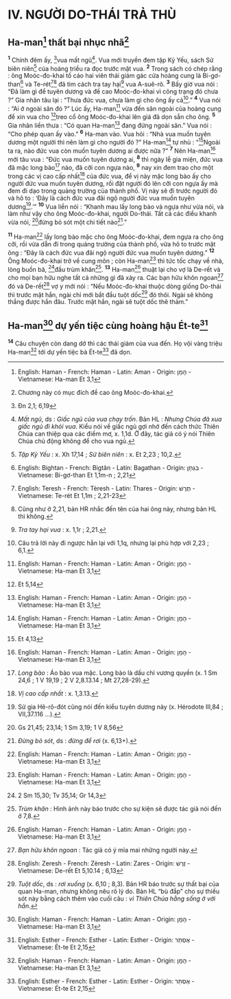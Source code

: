 # IV. NGƯỜI DO-THÁI TRẢ THÙ

## Ha-man[^14-9d73a082-9fd1-4a76-8a33-d93765ef8303] thất bại nhục nhã[^1-9d73a082-9fd1-4a76-8a33-d93765ef8303]
<sup><b>1</b></sup> Chính đêm ấy, [^1@-9d73a082-9fd1-4a76-8a33-d93765ef8303]vua mất ngủ[^2-9d73a082-9fd1-4a76-8a33-d93765ef8303]. Vua mới truyền đem tập Kỷ Yếu, sách Sử biên niên[^3-9d73a082-9fd1-4a76-8a33-d93765ef8303] của hoàng triều ra đọc trước mặt vua. <sup><b>2</b></sup> Trong sách có chép rằng : ông Moóc-đo-khai tố cáo hai viên thái giám gác cửa hoàng cung là Bi-gơ-than[^18-9d73a082-9fd1-4a76-8a33-d93765ef8303] và Te-rét[^20-9d73a082-9fd1-4a76-8a33-d93765ef8303][^4-9d73a082-9fd1-4a76-8a33-d93765ef8303] đã tìm cách tra tay hại[^5-9d73a082-9fd1-4a76-8a33-d93765ef8303] vua A-suê-rô. <sup><b>3</b></sup> Bấy giờ vua nói : “Đã làm gì để tuyên dương và đề cao Moóc-đo-khai vì công trạng đó chưa ?” Gia nhân tâu lại : “Thưa đức vua, chưa làm gì cho ông ấy cả[^6-9d73a082-9fd1-4a76-8a33-d93765ef8303].” <sup><b>4</b></sup> Vua nói : “Ai ở ngoài sân đó ?” Lúc ấy, Ha-man[^14-9d73a082-9fd1-4a76-8a33-d93765ef8303] vừa đến sân ngoài của hoàng cung để xin vua cho [^2@-9d73a082-9fd1-4a76-8a33-d93765ef8303]treo cổ ông Moóc-đo-khai lên giá đã dọn sẵn cho ông. <sup><b>5</b></sup> Gia nhân liền thưa : “Có quan Ha-man[^14-9d73a082-9fd1-4a76-8a33-d93765ef8303] đang đứng ngoài sân.” Vua nói : “Cho phép quan ấy vào.” <sup><b>6</b></sup> Ha-man vào. Vua hỏi : “Nhà vua muốn tuyên dương một người thì nên làm gì cho người đó ?” Ha-man[^14-9d73a082-9fd1-4a76-8a33-d93765ef8303] tự nhủ : “[^3@-9d73a082-9fd1-4a76-8a33-d93765ef8303]Ngoài ta ra, nào đức vua còn muốn tuyên dương ai được nữa ?” <sup><b>7</b></sup> Nên Ha-man[^14-9d73a082-9fd1-4a76-8a33-d93765ef8303] mới tâu vua : “Đức vua muốn tuyên dương ai, <sup><b>8</b></sup> thì ngày lễ gia miện, đức vua đã mặc long bào[^7-9d73a082-9fd1-4a76-8a33-d93765ef8303] nào, đã cỡi con ngựa nào, <sup><b>9</b></sup> nay xin đem trao cho một trong các vị cao cấp nhất[^8-9d73a082-9fd1-4a76-8a33-d93765ef8303] của đức vua, để vị này mặc long bào ấy cho người đức vua muốn tuyên dương, rồi đặt người đó lên cỡi con ngựa ấy mà đem đi dạo trong quảng trường của thành phố. Vị này sẽ đi trước người đó và hô to : ‘Đây là cách đức vua đãi ngộ người đức vua muốn tuyên dương[^9-9d73a082-9fd1-4a76-8a33-d93765ef8303].’” <sup><b>10</b></sup> Vua liền nói : “Khanh mau lấy long bào và ngựa như vừa nói, và làm như vậy cho ông Moóc-đo-khai, người Do-thái. Tất cả các điều khanh vừa nói, [^4@-9d73a082-9fd1-4a76-8a33-d93765ef8303]đừng bỏ sót một chi tiết nào[^10-9d73a082-9fd1-4a76-8a33-d93765ef8303].”

<sup><b>11</b></sup> Ha-man[^14-9d73a082-9fd1-4a76-8a33-d93765ef8303] lấy long bào mặc cho ông Moóc-đo-khai, đem ngựa ra cho ông cỡi, rồi vừa dẫn đi trong quảng trường của thành phố, vừa hô to trước mặt ông : “Đây là cách đức vua đãi ngộ người đức vua muốn tuyên dương.” <sup><b>12</b></sup> Ông Moóc-đo-khai trở về cung môn ; còn Ha-man[^14-9d73a082-9fd1-4a76-8a33-d93765ef8303] thì tức tốc chạy về nhà, lòng buồn bã, [^5@-9d73a082-9fd1-4a76-8a33-d93765ef8303]đầu trùm khăn[^11-9d73a082-9fd1-4a76-8a33-d93765ef8303]. <sup><b>13</b></sup> Ha-man[^14-9d73a082-9fd1-4a76-8a33-d93765ef8303] thuật lại cho vợ là De-rết và cho mọi bạn hữu nghe tất cả những gì đã xảy ra. Các bạn hữu khôn ngoan[^12-9d73a082-9fd1-4a76-8a33-d93765ef8303] đó và De-rết[^22-9d73a082-9fd1-4a76-8a33-d93765ef8303] vợ y mới nói : “Nếu Moóc-đo-khai thuộc dòng giống Do-thái thì trước mặt hắn, ngài chỉ mới bắt đầu tuột dốc[^13-9d73a082-9fd1-4a76-8a33-d93765ef8303] đó thôi. Ngài sẽ không thắng được hắn đâu. Trước mặt hắn, ngài sẽ tuột dốc thê thảm.”

## Ha-man[^14-9d73a082-9fd1-4a76-8a33-d93765ef8303] dự yến tiệc cùng hoàng hậu Ét-te[^24-9d73a082-9fd1-4a76-8a33-d93765ef8303]
<sup><b>14</b></sup> Câu chuyện còn dang dở thì các thái giám của vua đến. Họ vội vàng triệu Ha-man[^14-9d73a082-9fd1-4a76-8a33-d93765ef8303] tới dự yến tiệc bà Ét-te[^24-9d73a082-9fd1-4a76-8a33-d93765ef8303] đã dọn.

[^1-9d73a082-9fd1-4a76-8a33-d93765ef8303]: Chương này có mục đích đề cao ông Moóc-đo-khai.
[^2-9d73a082-9fd1-4a76-8a33-d93765ef8303]: *Mất ngủ*, ds : *Giấc ngủ của vua chạy trốn*. Bản HL : *Nhưng Chúa đã xua giấc ngủ đi khỏi vua*. Kiểu nói về giấc ngủ gợi nhớ đến cách thức Thiên Chúa can thiệp qua các điềm mơ, x. 1,1d. Ở đây, tác giả có ý nói Thiên Chúa chủ động không để cho vua ngủ.
[^3-9d73a082-9fd1-4a76-8a33-d93765ef8303]: *Tập Kỷ Yếu* : x. Xh 17,14 ; *Sử biên niên* : x. Et 2,23 ; 10,2.
[^4-9d73a082-9fd1-4a76-8a33-d93765ef8303]: Cũng như ở 2,21, bản HR nhắc đến tên của hai ông này, nhưng bản HL thì không.
[^5-9d73a082-9fd1-4a76-8a33-d93765ef8303]: *Tra tay hại vua* : x. 1,1r ; 2,21.
[^6-9d73a082-9fd1-4a76-8a33-d93765ef8303]: Câu trả lời này đi ngược hẳn lại với 1,1q, nhưng lại phù hợp với 2,23 ; 6,1.
[^7-9d73a082-9fd1-4a76-8a33-d93765ef8303]: *Long bào* : Áo bào vua mặc. Long bào là dấu chỉ vương quyền (x. 1 Sm 24,6 ; 1 V 19,19 ; 2 V 2,8.13.14 ; Mt 27,28-29).
[^8-9d73a082-9fd1-4a76-8a33-d93765ef8303]: *Vị cao cấp nhất* : x. 1,3.13.
[^9-9d73a082-9fd1-4a76-8a33-d93765ef8303]: Sử gia Hê-rô-đót cũng nói đến kiểu tuyên dương này (x. Hérodote III,84 ; VII,37.116 ...).
[^10-9d73a082-9fd1-4a76-8a33-d93765ef8303]: *Đừng bỏ sót*, ds : *đừng để rơi* (x. 6,13+).
[^11-9d73a082-9fd1-4a76-8a33-d93765ef8303]: *Trùm khăn* : Hình ảnh này báo trước cho sự kiện sẽ được tác giả nói đến ở 7,8.
[^12-9d73a082-9fd1-4a76-8a33-d93765ef8303]: *Bạn hữu khôn ngoan* : Tác giả có ý mỉa mai những người này.
[^13-9d73a082-9fd1-4a76-8a33-d93765ef8303]: *Tuột dốc*, ds : *rơi xuống* (x. 6,10 ; 8,3). Bản HR báo trước sự thất bại của quan Ha-man, nhưng không nêu rõ lý do. Bản HL “bù đắp” cho sự thiếu sót này bằng cách thêm vào cuối câu : *vì Thiên Chúa hằng sống ở với hắn*.
[^14-9d73a082-9fd1-4a76-8a33-d93765ef8303]: English: Haman - French: Haman - Latin: Aman - Origin: &#1492;&#1464;&#1502;&#1464;&#1503; - Vietnamese: Ha-man Et 3,1
[^14-9d73a082-9fd1-4a76-8a33-d93765ef8303]: English: Haman - French: Haman - Latin: Aman - Origin: &#1492;&#1464;&#1502;&#1464;&#1503; - Vietnamese: Ha-man Et 3,1
[^14-9d73a082-9fd1-4a76-8a33-d93765ef8303]: English: Haman - French: Haman - Latin: Aman - Origin: &#1492;&#1464;&#1502;&#1464;&#1503; - Vietnamese: Ha-man Et 3,1
[^14-9d73a082-9fd1-4a76-8a33-d93765ef8303]: English: Haman - French: Haman - Latin: Aman - Origin: &#1492;&#1464;&#1502;&#1464;&#1503; - Vietnamese: Ha-man Et 3,1
[^14-9d73a082-9fd1-4a76-8a33-d93765ef8303]: English: Haman - French: Haman - Latin: Aman - Origin: &#1492;&#1464;&#1502;&#1464;&#1503; - Vietnamese: Ha-man Et 3,1
[^14-9d73a082-9fd1-4a76-8a33-d93765ef8303]: English: Haman - French: Haman - Latin: Aman - Origin: &#1492;&#1464;&#1502;&#1464;&#1503; - Vietnamese: Ha-man Et 3,1
[^14-9d73a082-9fd1-4a76-8a33-d93765ef8303]: English: Haman - French: Haman - Latin: Aman - Origin: &#1492;&#1464;&#1502;&#1464;&#1503; - Vietnamese: Ha-man Et 3,1
[^14-9d73a082-9fd1-4a76-8a33-d93765ef8303]: English: Haman - French: Haman - Latin: Aman - Origin: &#1492;&#1464;&#1502;&#1464;&#1503; - Vietnamese: Ha-man Et 3,1
[^14-9d73a082-9fd1-4a76-8a33-d93765ef8303]: English: Haman - French: Haman - Latin: Aman - Origin: &#1492;&#1464;&#1502;&#1464;&#1503; - Vietnamese: Ha-man Et 3,1
[^14-9d73a082-9fd1-4a76-8a33-d93765ef8303]: English: Haman - French: Haman - Latin: Aman - Origin: &#1492;&#1464;&#1502;&#1464;&#1503; - Vietnamese: Ha-man Et 3,1
[^18-9d73a082-9fd1-4a76-8a33-d93765ef8303]: English: Bightan - French: Bigtân - Latin: Bagathan - Origin: &#64305;&#1460;&#1490;&#1456;&#1514;&#1464;&#1503; - Vietnamese: Bi-gơ-than Et 1,1m-n ; 2,21
[^20-9d73a082-9fd1-4a76-8a33-d93765ef8303]: English: Teresh - French: Tèresh - Latin: Thares - Origin: &#1514;&#1462;&#1512;&#1462;&#64298; - Vietnamese: Te-rét Et 1,1m ; 2,21-23
[^22-9d73a082-9fd1-4a76-8a33-d93765ef8303]: English: Zeresh - French: Zèresh - Latin: Zares - Origin: &#1494;&#1462;&#1512;&#1462;&#64298; - Vietnamese: De-rết Et 5,10.14 ; 6,13
[^24-9d73a082-9fd1-4a76-8a33-d93765ef8303]: English: Esther - French: Esther - Latin: Esther - Origin: &#1488;&#1462;&#1505;&#1456;&#64330;&#1461;&#1512; - Vietnamese: Ét-te Et 2,15
[^24-9d73a082-9fd1-4a76-8a33-d93765ef8303]: English: Esther - French: Esther - Latin: Esther - Origin: &#1488;&#1462;&#1505;&#1456;&#64330;&#1461;&#1512; - Vietnamese: Ét-te Et 2,15
[^1@-9d73a082-9fd1-4a76-8a33-d93765ef8303]: Đn 2,1; 6,19
[^2@-9d73a082-9fd1-4a76-8a33-d93765ef8303]: Et 5,14
[^3@-9d73a082-9fd1-4a76-8a33-d93765ef8303]: Et 4,13
[^4@-9d73a082-9fd1-4a76-8a33-d93765ef8303]: Gs 21,45; 23,14; 1 Sm 3,19; 1 V 8,56
[^5@-9d73a082-9fd1-4a76-8a33-d93765ef8303]: 2 Sm 15,30; Tv 35,14; Gr 14,3